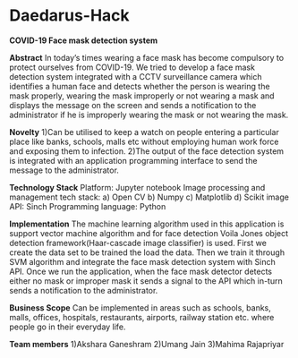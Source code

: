 # Daedarus-Hack
**COVID-19 Face mask detection system**

**Abstract**
In today’s times wearing a face mask has become compulsory to protect ourselves from COVID-19. We tried to develop a face mask detection system integrated with a CCTV surveillance camera which identifies a human face and detects whether the person is wearing the mask properly, wearing the mask improperly or not wearing a mask and displays the message on the screen and sends a notification to the administrator if he is improperly wearing the mask or not wearing the mask. 

**Novelty**
1)Can be utilised to keep a watch on people entering a particular place like banks, schools, malls etc without employing human work force and exposing them to infection.
2)The output of the face detection system is integrated with an application programming interface to send the message to the administrator.

**Technology Stack**
Platform: Jupyter notebook
Image processing and management tech stack:
       a) Open CV
       b) Numpy
       c) Matplotlib
       d) Scikit image
API: Sinch
Programming language: Python

**Implementation**
The machine learning algorithm used in this application is support vector machine algorithm and for face detection Voila Jones object detection framework(Haar-cascade image classifier) is used.
First we create the data set to be trained the load the data. Then we train it through SVM algorithm and integrate the face mask detection system with Sinch API. Once we run the application, when the face mask detector detects either no mask or improper mask it sends a signal to the API which in-turn sends a notification to the administrator.

**Business Scope**
Can be implemented in areas such as schools, banks, malls, offices, hospitals, restaurants, airports, railway station etc. where people  go in their everyday life.


**Team members**
1)Akshara Ganeshram
2)Umang Jain
3)Mahima Rajapriyar









